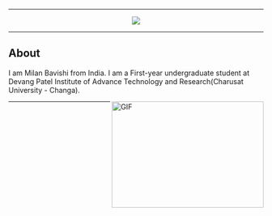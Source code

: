 
<!-- ----------- HEAD SECTION ------------ -->

<hr>
<p align="center">
  <img src="https://readme-typing-svg.herokuapp.com?font=Fira+Code&pause=1000&width=435&lines=Hello%2C+Nice+to+meet+you!;I'm+Milan+Bavishi;A+IT+Student;Love+to+build+project">
</p>

<hr>

## About

I am Milan Bavishi from India. I am a First-year undergraduate student at Devang Patel Institute of Advance Technology and Research(Charusat University - Changa). 

 <img align="right" alt="GIF" src="./images/code.gif" width="300" height="210" />


<hr>


